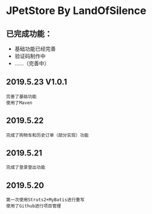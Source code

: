 JPetStore By LandOfSilence
======

已完成功能：
------
* 基础功能已经完善
* 验证码制作中
* ......（完善中）

2019.5.23 V1.0.1
------   
    完善了基础功能
    使用了Maven
2019.5.22
------   
    完成了购物车和历史订单（部分实现）功能
2019.5.21
------   
    完成了登录登出功能
2019.5.20
------
    第一次使用Struts2+MyBatis进行重写
    使用了Github进行项目管理
    